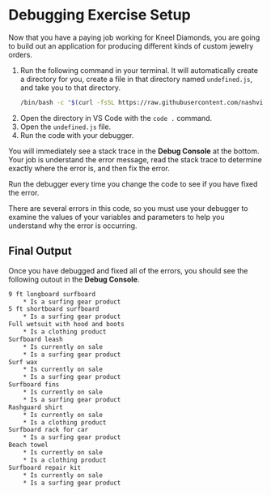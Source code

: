 # Debugging Exercise Setup

Now that you have a paying job working for Kneel Diamonds, you are going to build out an application for producing different kinds of custom jewelry orders.

1. Run the following command in your terminal. It will automatically create a directory for you, create a file in that directory named `undefined.js`, and take you to that directory.
   ```sh
   /bin/bash -c "$(curl -fsSL https://raw.githubusercontent.com/nashville-software-school/client-side-mastery/master/book-5-kneel-diamonds/chapters/scripts/kneel-diamonds-setup.sh)"
   ```
2. Open the directory in VS Code with the `code .` command.
3. Open the `undefined.js` file.
4. Run the code with your debugger.

You will immediately see a stack trace in the **Debug Console** at the bottom. Your job is understand the error message, read the stack trace to determine exactly where the error is, and then fix the error.

Run the debugger every time you change the code to see if you have fixed the error.

There are several errors in this code, so you must use your debugger to examine the values of your variables and parameters to help you understand why the error is occurring.

## Final Output

Once you have debugged and fixed all of the errors, you should see the following outout in the **Debug Console**.

```txt
9 ft longboard surfboard
	* Is a surfing gear product
5 ft shortboard surfboard
	* Is a surfing gear product
Full wetsuit with hood and boots
	* Is a clothing product
Surfboard leash
	* Is currently on sale
	* Is a surfing gear product
Surf wax
	* Is currently on sale
	* Is a surfing gear product
Surfboard fins
	* Is currently on sale
	* Is a surfing gear product
Rashguard shirt
	* Is currently on sale
	* Is a clothing product
Surfboard rack for car
	* Is a surfing gear product
Beach towel
	* Is currently on sale
	* Is a clothing product
Surfboard repair kit
	* Is currently on sale
	* Is a surfing gear product
```